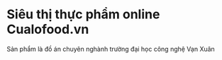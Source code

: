 ﻿# Siêu thị thực phẩm online Cualofood.vn
 Sản phẩm là đồ án chuyên nghành trường đại học công nghệ Vạn Xuân
